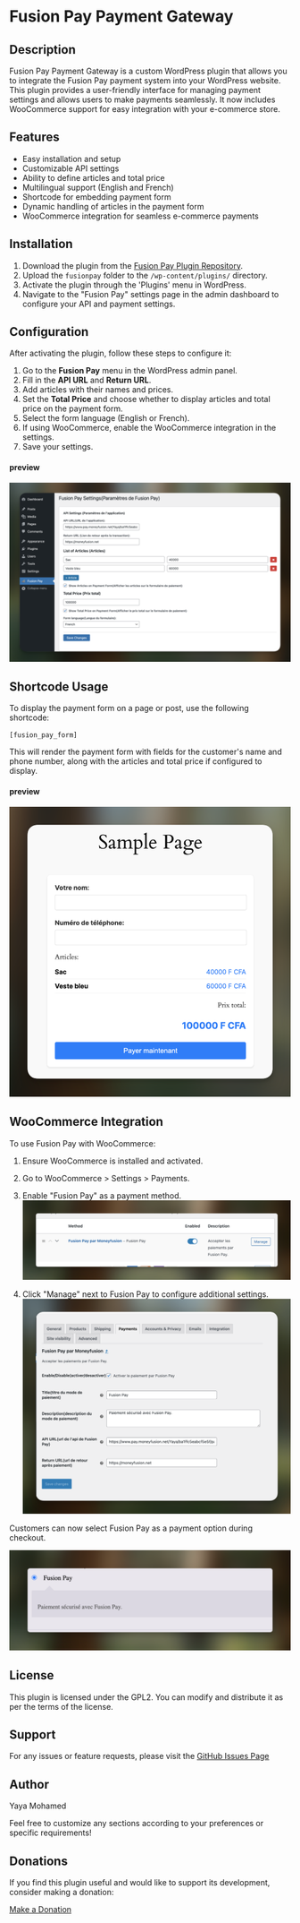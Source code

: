 # Fusion Pay Payment Gateway

## Description

Fusion Pay Payment Gateway is a custom WordPress plugin that allows you to integrate the Fusion Pay payment system into your WordPress website. This plugin provides a user-friendly interface for managing payment settings and allows users to make payments seamlessly. It now includes WooCommerce support for easy integration with your e-commerce store.

## Features

- Easy installation and setup
- Customizable API settings
- Ability to define articles and total price
- Multilingual support (English and French)
- Shortcode for embedding payment form
- Dynamic handling of articles in the payment form
- WooCommerce integration for seamless e-commerce payments

## Installation

1. Download the plugin from the [Fusion Pay Plugin Repository](https://wordpress.org/plugins/fusionpay).
2. Upload the `fusionpay` folder to the `/wp-content/plugins/` directory.
3. Activate the plugin through the 'Plugins' menu in WordPress.
4. Navigate to the "Fusion Pay" settings page in the admin dashboard to configure your API and payment settings.

## Configuration

After activating the plugin, follow these steps to configure it:

1. Go to the **Fusion Pay** menu in the WordPress admin panel.
2. Fill in the **API URL** and **Return URL**.
3. Add articles with their names and prices.
4. Set the **Total Price** and choose whether to display articles and total price on the payment form.
5. Select the form language (English or French).
6. If using WooCommerce, enable the WooCommerce integration in the settings.
7. Save your settings.

#### preview

![panel](https://raw.githubusercontent.com/Yaya12085/wp-fusionpay/refs/heads/main/assets/screenshot-1.png)

## Shortcode Usage

To display the payment form on a page or post, use the following shortcode:

```plaintext
[fusion_pay_form]
```

This will render the payment form with fields for the customer's name and phone number, along with the articles and total price if configured to display.

#### preview

![form](https://raw.githubusercontent.com/Yaya12085/wp-fusionpay/refs/heads/main/assets/screenshot-2.png)

## WooCommerce Integration

To use Fusion Pay with WooCommerce:

1. Ensure WooCommerce is installed and activated.
2. Go to WooCommerce > Settings > Payments.
3. Enable "Fusion Pay" as a payment method.
   ![woocommerce-fusionpay-activation](https://raw.githubusercontent.com/Yaya12085/wp-fusionpay/refs/heads/main/assets/woo-activation.png)

4. Click "Manage" next to Fusion Pay to configure additional settings.
   ![form](https://raw.githubusercontent.com/Yaya12085/wp-fusionpay/refs/heads/main/assets/screenshot-3.png)

Customers can now select Fusion Pay as a payment option during checkout.

![form](https://raw.githubusercontent.com/Yaya12085/wp-fusionpay/refs/heads/main/assets/screenshot-4.png)

## License

This plugin is licensed under the GPL2. You can modify and distribute it as per the terms of the license.

## Support

For any issues or feature requests, please visit the [GitHub Issues Page](https://github.com/Yaya12085/wp-fusionpay/issues)

## Author

Yaya Mohamed

Feel free to customize any sections according to your preferences or specific requirements!

## Donations

If you find this plugin useful and would like to support its development, consider making a donation:

[Make a Donation](https://www.pay.moneyfusion.net/Faire_un_don_1726979068528/)
